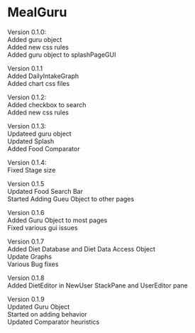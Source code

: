 # MealGuru

Version 0.1.0: <br />
Added guru object <br />
Added new css rules <br />
Added guru object to splashPageGUI

Version 0.1.1 <br />
Added DailyIntakeGraph <br />
Added chart css files 

Version 0.1.2: <br />
Added checkbox to search <br />
Added new css rules 

Version 0.1.3: <br />
Updateed guru object <br />
Updated Splash <br />
Added Food Comparator

Version 0.1.4: <br />
Fixed Stage size 

Version 0.1.5 <br />
Updated Food Search Bar <br />
Started Adding Gueu Object to other pages 

Version 0.1.6 <br />
Added Guru Object to most pages <br />
Fixed various gui issues 

Version 0.1.7 <br />
Added Diet Database and Diet Data Access Object <br />
Update Graphs <br />
Various Bug fixes

Version 0.1.8 <br />
Added DietEditor in NewUser StackPane and UserEditor pane <br />

Version 0.1.9 <br />
Updated Guru Object  <br />
Started on adding behavior <br />
Updated Comparator heuristics
